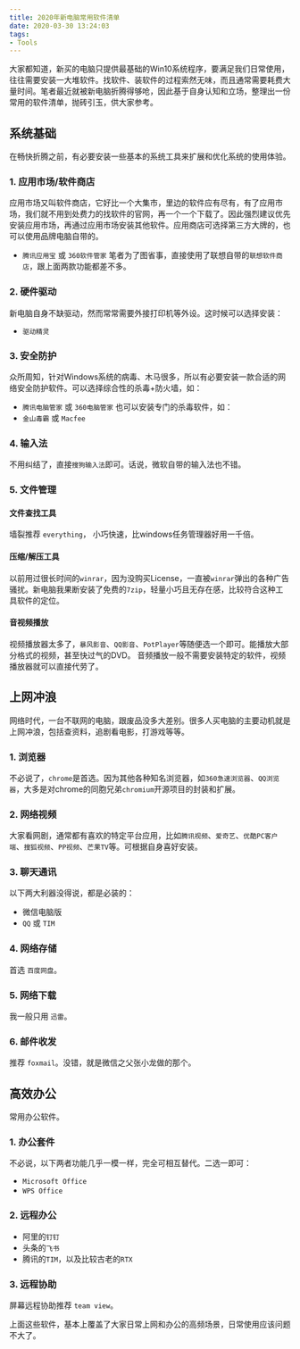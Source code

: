 ```yaml
---
title: 2020年新电脑常用软件清单
date: 2020-03-30 13:24:03
tags: 
- Tools
---
```


大家都知道，新买的电脑只提供最基础的Win10系统程序，要满足我们日常使用，往往需要安装一大堆软件。找软件、装软件的过程索然无味，而且通常需要耗费大量时间。笔者最近就被新电脑折腾得够呛，因此基于自身认知和立场，整理出一份常用的软件清单，抛砖引玉，供大家参考。

## 系统基础
在畅快折腾之前，有必要安装一些基本的系统工具来扩展和优化系统的使用体验。
### 1. 应用市场/软件商店
应用市场又叫软件商店，它好比一个大集市，里边的软件应有尽有，有了应用市场，我们就不用到处费力的找软件的官网，再一个一个下载了。因此强烈建议优先安装应用市场，再通过应用市场安装其他软件。应用商店可选择第三方大牌的，也可以使用品牌电脑自带的。
* `腾讯应用宝` 或 `360软件管家`
笔者为了图省事，直接使用了联想自带的`联想软件商店`，跟上面两款功能都差不多。
### 2. 硬件驱动
新电脑自身不缺驱动，然而常常需要外接打印机等外设。这时候可以选择安装：
* `驱动精灵`
### 3. 安全防护
众所周知，针对Windows系统的病毒、木马很多，所以有必要安装一款合适的网络安全防护软件。可以选择综合性的杀毒+防火墙，如：
* `腾讯电脑管家` 或 `360电脑管家` 
也可以安装专门的杀毒软件，如：
* `金山毒霸` 或 `Macfee` 
### 4. 输入法
不用纠结了，直接`搜狗输入法`即可。话说，微软自带的输入法也不错。
### 5. 文件管理
#### 文件查找工具
墙裂推荐 `everything`， 小巧快速，比windows任务管理器好用一千倍。
#### 压缩/解压工具
以前用过很长时间的`winrar`，因为没购买License，一直被`winrar`弹出的各种广告骚扰。新电脑我果断安装了免费的`7zip`，轻量小巧且无存在感，比较符合这种工具软件的定位。
#### 音视频播放
视频播放器太多了，`暴风影音`、`QQ影音`、`PotPlayer`等随便选一个即可。能播放大部分格式的视频，甚至快过气的DVD。
音频播放一般不需要安装特定的软件，视频播放器就可以直接代劳了。
## 上网冲浪
网络时代，一台不联网的电脑，跟废品没多大差别。很多人买电脑的主要动机就是上网冲浪，包括查资料，追剧看电影，打游戏等等。
### 1. 浏览器
不必说了，`chrome`是首选。因为其他各种知名浏览器，如`360急速浏览器`、`QQ浏览器`，大多是对chrome的同胞兄弟`chromium`开源项目的封装和扩展。
### 2. 网络视频
大家看网剧，通常都有喜欢的特定平台应用，比如`腾讯视频`、`爱奇艺`、`优酷PC客户端`、`搜狐视频`、`PP视频`、`芒果TV`等。可根据自身喜好安装。
### 3. 聊天通讯
以下两大利器没得说，都是必装的：
* 微信电脑版
* `QQ` 或 `TIM`
### 4. 网络存储
首选 `百度网盘`。
### 5. 网络下载
我一般只用 `迅雷`。
### 6. 邮件收发
推荐 `foxmail`。没错，就是微信之父张小龙做的那个。
## 高效办公
常用办公软件。
### 1. 办公套件
不必说，以下两者功能几乎一模一样，完全可相互替代。二选一即可：
* `Microsoft Office`
* `WPS Office`
### 2. 远程办公
* 阿里的`钉钉`
* 头条的`飞书`
* 腾讯的`TIM`，以及比较古老的`RTX`
### 3. 远程协助
屏幕远程协助推荐 `team view`。

上面这些软件，基本上覆盖了大家日常上网和办公的高频场景，日常使用应该问题不大了。